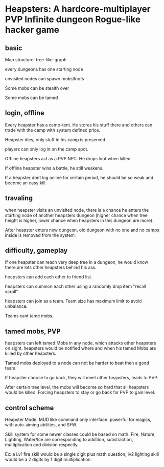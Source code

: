 # Heapsters: A hardcore-multiplayer PVP Infinite dungeon Rogue-like hacker game


## basic
Map structure: tree-like-graph

every dungeons has one starting node

unvisited nodes can spawn mobs/loots

Some mobs can be stealth over

Some mobs can be tamed


## login, offline
Every heapster has a camp-tent. He stores his stuff there and others can trade with the camp with system defined price.

Heapster dies, only stuff in his camp is preserved.

players can only log in on the camp spot.

Offline heapsters act as a PVP NPC. He drops loot when killed. 

If offline heapster wins a battle, he still weakens. 

If a heapster dont log online for certain period, he should be so weak and become an easy kill.

## travaling
when heapster visits an unvisited node, there is a chance he enters the starting node of another heapsters dungeon (higher chance when tree height is higher, lower chance when heapsters in this dungeon are more). 

After heapster enters new dungeon, old dungeon with no one and no camps inside is removed from the system. 


## difficulty, gameplay
If one heapster can reach very deep tree in a dungeon, he would know there are lots other heapsters behind his ass.

heapsters can add each other to friend list. 

heapsters can summon each other using a randomly drop item "recall scroll"

heapsters can join as a team. Team size has maximum limit to avoid unbalance.

Teams cant tame mobs.

## tamed mobs, PVP
heapsters can left tamed Mobs in any node, which attacks other heapsters on sight. heapsters would be notified where and when his tamed Mobs are killed by other heapsters.

Tamed mobs deployed to a node can not be harder to beat then a good team.

If heapster choose to go back, they will meet other heapsters, leads to PVP.

After certain tree level, the mobs will become so hard that all heapsters would be killed. Forcing heapsters to stay or go back for PVP to gain level.


## control scheme
Heapster Mode: MUD like command only interface. powerful for magics, with auto-aiming abilities, and SFW.

Skill system for some newer classes could be based on math. Fire, Nature, Lighting, Water/Ice are corresponding to addition, substraction, multiplication and division respectly. 

Ex: a Lv1 fire skill would be a single digit plus math question, lv2 lighting skill would be a 2 digits by 1 digit multiplication.


